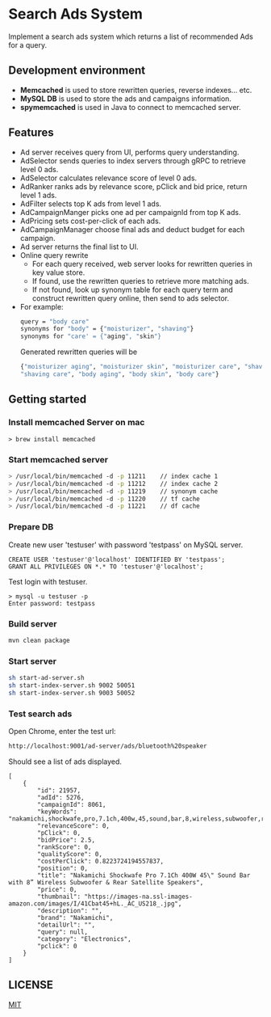 # Search Ads System
Implement a search ads system which returns a list of recommended Ads for a query.

## Development environment
- **Memcached** is used to store rewritten queries, reverse indexes... etc.
- **MySQL DB** is used to store the ads and campaigns information.
- **spymemcached** is used in Java to connect to memcached server.
## Features
- Ad server receives query from UI, performs query understanding.
- AdSelector sends queries to index servers through gRPC to retrieve level 0 ads.
- AdSelector calculates relevance score of level 0 ads. 
- AdRanker ranks ads by relevance score, pClick and bid price, return level 1 ads.
- AdFilter selects top K ads from level 1 ads.
- AdCampaignManger picks one ad per campaignId from top K ads.
- AdPricing sets cost-per-click of each ads.
- AdCampaignManager choose final ads and deduct budget for each campaign.
- Ad server returns the final list to UI.
- Online query rewrite
    - For each query received, web server looks for rewritten queries in key value store.
    - If found, use the rewritten queries to retrieve more matching ads.
    - If not found, look up synonym table for each query term and construct rewritten query online, 
      then send to ads selector.
- For example:
    ```bash
    query = "body care"
    synonyms for "body" = {"moisturizer", "shaving"}
    synonyms for "care' = {"aging", "skin"}
    ``` 
    Generated rewritten queries will be
    ```bash
    {"moisturizer aging", "moisturizer skin", "moisturizer care", "shaving aging", "shaving skin",
    "shaving care", "body aging", "body skin", "body care"}
    ```
## Getting started
### Install memcached Server on mac
```
> brew install memcached
```
### Start memcached server
```bash
> /usr/local/bin/memcached -d -p 11211    // index cache 1
> /usr/local/bin/memcached -d -p 11212    // index cache 2
> /usr/local/bin/memcached -d -p 11219    // synonym cache
> /usr/local/bin/memcached -d -p 11220    // tf cache
> /usr/local/bin/memcached -d -p 11221    // df cache

```
### Prepare DB
Create new user 'testuser' with password 'testpass' on MySQL server.
```
CREATE USER 'testuser'@'localhost' IDENTIFIED BY 'testpass';
GRANT ALL PRIVILEGES ON *.* TO 'testuser'@'localhost';
```
Test login with testuser.
```
> mysql -u testuser -p
Enter password: testpass
```
### Build server
```bash
mvn clean package
```
### Start server
```bash
sh start-ad-server.sh
sh start-index-server.sh 9002 50051
sh start-index-server.sh 9003 50052
```
### Test search ads
Open Chrome, enter the test url:
```bash
http://localhost:9001/ad-server/ads/bluetooth%20speaker
```
Should see a list of ads displayed.
```aidl
[
    {
        "id": 21957,
        "adId": 5276,
        "campaignId": 8061,
        "keyWords": "nakamichi,shockwafe,pro,7.1ch,400w,45,sound,bar,8,wireless,subwoofer,rear,satellite,speaker",
        "relevanceScore": 0,
        "pClick": 0,
        "bidPrice": 2.5,
        "rankScore": 0,
        "qualityScore": 0,
        "costPerClick": 0.8223724194557837,
        "position": 0,
        "title": "Nakamichi Shockwafe Pro 7.1Ch 400W 45\" Sound Bar with 8” Wireless Subwoofer & Rear Satellite Speakers",
        "price": 0,
        "thumbnail": "https://images-na.ssl-images-amazon.com/images/I/41Cbat45+hL._AC_US218_.jpg",
        "description": "",
        "brand": "Nakamichi",
        "detailUrl": "",
        "query": null,
        "category": "Electronics",
        "pclick": 0
    }
]
```
## LICENSE

[MIT](./License.txt)


